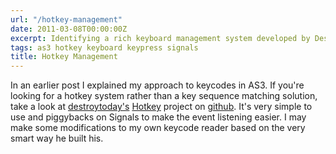 ```yaml
---
url: "/hotkey-management"
date: 2011-03-08T00:00:00Z
excerpt: Identifying a rich keyboard management system developed by DestroyToday.
tags: as3 hotkey keyboard keypress signals
title: Hotkey Management
---
```


In an earlier post I explained my approach to keycodes in AS3. If you're
looking for a hotkey system rather than a key sequence matching
solution, take a look at [destroytoday's][] [Hotkey][] project on
[github][]. It's very simple to use and piggybacks on Signals to make
the event listening easier. I may make some modifications to my own
keycode reader based on the very smart way he built his.

  [destroytoday's]: //destroytoday.com/blog/ "Destroy Today"
  [Hotkey]: //github.com/destroytoday/destroy-hotkey "Hotkey"
  [github]: //github.com "Github"
